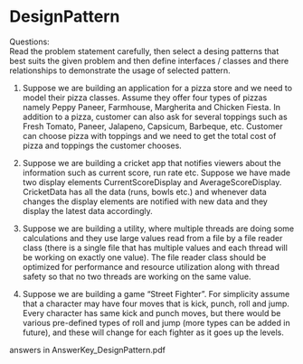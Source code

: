 # DesignPattern

Questions: <br/>
Read the problem statement carefully, then select a desing patterns that best suits the given problem and then define interfaces / classes and there relationships to demonstrate the usage of selected pattern.<br/>

1. Suppose we are building an application for a pizza store and we need to model their pizza classes. Assume they offer four types of pizzas namely Peppy Paneer, Farmhouse, Margherita  and Chicken Fiesta. In addition to a pizza, customer can also ask for several toppings such as Fresh Tomato, Paneer, Jalapeno, Capsicum, Barbeque, etc.
Customer can choose pizza with toppings and we need to get the total cost of pizza and toppings the customer chooses.<br/>

2. Suppose we are building a cricket app that notifies viewers about the information such as current score, run rate etc. Suppose we have made two display elements CurrentScoreDisplay and AverageScoreDisplay. CricketData has all the data (runs, bowls etc.) and whenever data changes the display elements are notified with new data and they display the latest data accordingly.<br/>

3. Suppose we are building a utility, where multiple threads are doing some calculations and they use large values read from a file by a file reader class (there is a single file that has multiple values and each thread will be working on exactly one value).
The file reader class should be optimized for performance and resource utilization along with thread safety so that no two threads are working on the same value.<br/>

4. Suppose we are building a game “Street Fighter”. For simplicity assume that a character may have four moves that is kick, punch, roll and jump. Every character has same kick and punch moves, but there would be various pre-defined types of roll and jump (more types can be added in future), and these will change for each fighter as it goes up the levels.<br/>

answers in AnswerKey_DesignPattern.pdf
